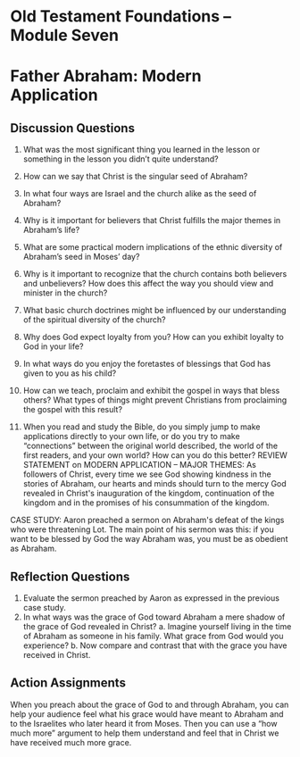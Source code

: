 # Old Testament Foundations – Module Seven
# Father Abraham: Modern Application
## Discussion Questions 

1.	What was the most significant thing you learned in the lesson or something in the lesson you didn’t quite understand?


2.	How can we say that Christ is the singular seed of Abraham? 


3.	In what four ways are Israel and the church alike as the seed of Abraham?


4.	Why is it important for believers that Christ fulfills the major themes in Abraham’s life?


5.	What are some practical modern implications of the ethnic diversity of Abraham’s seed in Moses’ day?


6.	Why is it important to recognize that the church contains both believers and unbelievers? How does this affect the way you should view and minister in the church?


7.	What basic church doctrines might be influenced by our understanding of the spiritual diversity of the church?


8.	Why does God expect loyalty from you? How can you exhibit loyalty to God in your life?


9.	In what ways do you enjoy the foretastes of blessings that God has given to you as his child?


10.	How can we teach, proclaim and exhibit the gospel in ways that bless others? What types of things might prevent Christians from proclaiming the gospel with this result?


11.	When you read and study the Bible, do you simply jump to make applications directly to your own life, or do you try to make “connections” between the original world described, the world of the first readers, and your own world? How can you do this better?
REVIEW STATEMENT on MODERN APPLICATION – MAJOR THEMES: As followers of Christ, every time we see God showing kindness in the stories of Abraham, our hearts and minds should turn to the mercy God revealed in Christ's inauguration of the kingdom, continuation of the kingdom and in the promises of his consummation of the kingdom.

CASE STUDY: Aaron preached a sermon on Abraham's defeat of the kings who were threatening Lot. The main point of his sermon was this: if you want to be blessed by God the way Abraham was, you must be as obedient as Abraham.
## Reflection Questions 
1.	Evaluate the sermon preached by Aaron as expressed in the previous case study. 
2.	In what ways was the grace of God toward Abraham a mere shadow of the grace of God revealed in Christ? 
a.	Imagine yourself living in the time of Abraham as someone in his family. What grace from God would you experience? 
b.	Now compare and contrast that with the grace you have received in Christ.
## Action Assignments
When you preach about the grace of God to and through Abraham, you can help your audience feel what his grace would have meant to Abraham and to the Israelites who later heard it from Moses. Then you can use a “how much more” argument to help them understand and feel that in Christ we have received much more grace.
